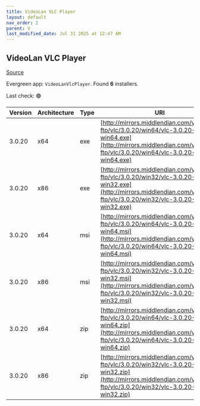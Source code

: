 ```yaml
---
title: VideoLan VLC Player 
layout: default
nav_order: 2
parent: V
last_modified_date: Jul 31 2025 at 12:47 AM
---
```


## VideoLan VLC Player 

[Source](https://www.videolan.org/vlc/)

Evergreen app: `VideoLanVlcPlayer`. Found **6** installers.

Last check: 🟢

| Version | Architecture | Type | URI                                                                                                                                                                    |
| ------- | ------------ | ---- | ---------------------------------------------------------------------------------------------------------------------------------------------------------------------- |
| 3.0.20  | x64          | exe  | [http://mirrors.middlendian.com/videolan-ftp/vlc/3.0.20/win64/vlc-3.0.20-win64.exe](http://mirrors.middlendian.com/videolan-ftp/vlc/3.0.20/win64/vlc-3.0.20-win64.exe) |
| 3.0.20  | x86          | exe  | [http://mirrors.middlendian.com/videolan-ftp/vlc/3.0.20/win32/vlc-3.0.20-win32.exe](http://mirrors.middlendian.com/videolan-ftp/vlc/3.0.20/win32/vlc-3.0.20-win32.exe) |
| 3.0.20  | x64          | msi  | [http://mirrors.middlendian.com/videolan-ftp/vlc/3.0.20/win64/vlc-3.0.20-win64.msi](http://mirrors.middlendian.com/videolan-ftp/vlc/3.0.20/win64/vlc-3.0.20-win64.msi) |
| 3.0.20  | x86          | msi  | [http://mirrors.middlendian.com/videolan-ftp/vlc/3.0.20/win32/vlc-3.0.20-win32.msi](http://mirrors.middlendian.com/videolan-ftp/vlc/3.0.20/win32/vlc-3.0.20-win32.msi) |
| 3.0.20  | x64          | zip  | [http://mirrors.middlendian.com/videolan-ftp/vlc/3.0.20/win64/vlc-3.0.20-win64.zip](http://mirrors.middlendian.com/videolan-ftp/vlc/3.0.20/win64/vlc-3.0.20-win64.zip) |
| 3.0.20  | x86          | zip  | [http://mirrors.middlendian.com/videolan-ftp/vlc/3.0.20/win32/vlc-3.0.20-win32.zip](http://mirrors.middlendian.com/videolan-ftp/vlc/3.0.20/win32/vlc-3.0.20-win32.zip) |

